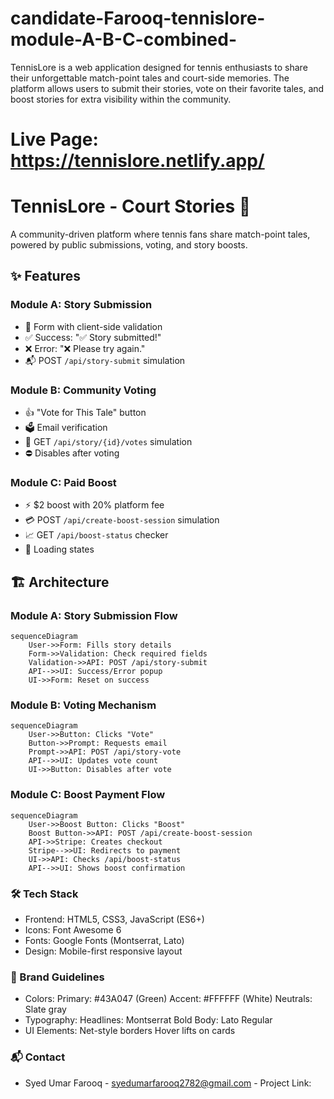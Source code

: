 # candidate-Farooq-tennislore-module-A-B-C-combined-
TennisLore is a web application designed for tennis enthusiasts to share their unforgettable match-point tales and court-side memories. The platform allows users to submit their stories, vote on their favorite tales, and boost stories for extra visibility within the community.

# Live Page: https://tennislore.netlify.app/
# TennisLore - Court Stories 🎾

A community-driven platform where tennis fans share match-point tales, powered by public submissions, voting, and story boosts.

## ✨ Features

### Module A: Story Submission
- 📝 Form with client-side validation
- ✅ Success: "✅ Story submitted!" 
- ❌ Error: "❌ Please try again."
- 📬 POST `/api/story-submit` simulation

### Module B: Community Voting
- 👍 "Vote for This Tale" button
- 🗳️ Email verification
- 🔢 GET `/api/story/{id}/votes` simulation
- ⛔ Disables after voting

### Module C: Paid Boost
- ⚡ $2 boost with 20% platform fee
- 💳 POST `/api/create-boost-session` simulation
- 📈 GET `/api/boost-status` checker
- 🔄 Loading states

## 🏗️ Architecture

### Module A: Story Submission Flow
```mermaid
sequenceDiagram
    User->>Form: Fills story details
    Form->>Validation: Check required fields
    Validation->>API: POST /api/story-submit
    API-->>UI: Success/Error popup
    UI->>Form: Reset on success
```
### Module B: Voting Mechanism
```mermaid
sequenceDiagram
    User->>Button: Clicks "Vote"
    Button->>Prompt: Requests email
    Prompt->>API: POST /api/story-vote
    API-->>UI: Updates vote count
    UI->>Button: Disables after vote
```
### Module C: Boost Payment Flow
```mermaid
sequenceDiagram
    User->>Boost Button: Clicks "Boost"
    Boost Button->>API: POST /api/create-boost-session
    API->>Stripe: Creates checkout
    Stripe-->>UI: Redirects to payment
    UI->>API: Checks /api/boost-status
    API-->>UI: Shows boost confirmation
```
### 🛠️ Tech Stack
- Frontend: HTML5, CSS3, JavaScript (ES6+)
- Icons: Font Awesome 6
- Fonts: Google Fonts (Montserrat, Lato)
- Design: Mobile-first responsive layout
### 🎨 Brand Guidelines
- Colors:
      Primary: #43A047 (Green)
      Accent: #FFFFFF (White)
      Neutrals: Slate gray
- Typography:
      Headlines: Montserrat Bold
      Body: Lato Regular
- UI Elements:
    Net-style borders
    Hover lifts on cards
### 📬 Contact
   - Syed Umar Farooq - syedumarfarooq2782@gmail.com
    - Project Link:
